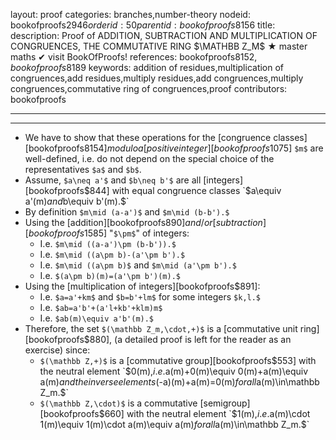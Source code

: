layout: proof
categories: branches,number-theory
nodeid: bookofproofs$2946
orderid: 50
parentid: bookofproofs$8156
title: 
description:  Proof of ADDITION, SUBTRACTION AND MULTIPLICATION OF CONGRUENCES, THE COMMUTATIVE RING $\MATHBB Z_M$ &#9733; master maths &#10004; visit BookOfProofs!
references: bookofproofs$8152,bookofproofs$8189
keywords: addition of residues,multiplication of congruences,add residues,multiply residues,add congruences,multiply congruences,commutative ring of congruences,proof
contributors: bookofproofs

---


---

* We have to show that these operations for the [congruence classes][bookofproofs$8154] modulo a [positive integer][bookofproofs$1075] `$m$` are well-defined, i.e. do not depend on the special choice of the representatives `$a$` and `$b$`.
* Assume, `$a\neq a'$` and `$b\neq b'$` are all [integers][bookofproofs$844] with equal congruence classes `$a\equiv a'(m)$` and `$b\equiv b'(m).$`
* By definition `$m\mid (a-a')$` and `$m\mid (b-b').$`
* Using the [addition][bookofproofs$890] and/or [subtraction][bookofproofs$1585] "`$\pm$`" of integers:
   * I.e. `$m\mid ((a-a')\pm (b-b')).$` 
   * I.e. `$m\mid ((a\pm b)-(a'\pm b').$`
   * I.e. `$m\mid ((a\pm b)$` and `$m\mid (a'\pm b').$`
   * I.e. `$(a\pm b)(m)=(a'\pm b')(m).$`
* Using the [multiplication of integers][bookofproofs$891]:
   * I.e. `$a=a'+km$` and `$b=b'+lm$` for some integers `$k,l.$`
   * I.e. `$ab=a'b'+(a'l+kb'+klm)m$`
   * I.e. `$ab(m)\equiv a'b'(m).$`
* Therefore, the set  `$(\mathbb Z_m,\cdot,+)$` is a [commutative unit ring][bookofproofs$880], (a detailed proof is left for the reader as an exercise) since:
   * `$(\mathbb Z,+)$` is a [commutative group][bookofproofs$553] with the neutral element `$0(m),$` i.e. `$a(m)+0(m)\equiv 0(m)+a(m)\equiv a(m)$` and the inverse elements `$(-a)(m)+a(m)=0(m)$` for all `$a(m)\in\mathbb Z_m.$`
   * `$(\mathbb Z,\cdot)$` is a commutative [semigroup][bookofproofs$660] with the neutral element `$1(m),$` i.e. `$a(m)\cdot 1(m)\equiv 1(m)\cdot a(m)\equiv a(m)$` for all `$a(m)\in\mathbb Z_m.$`
